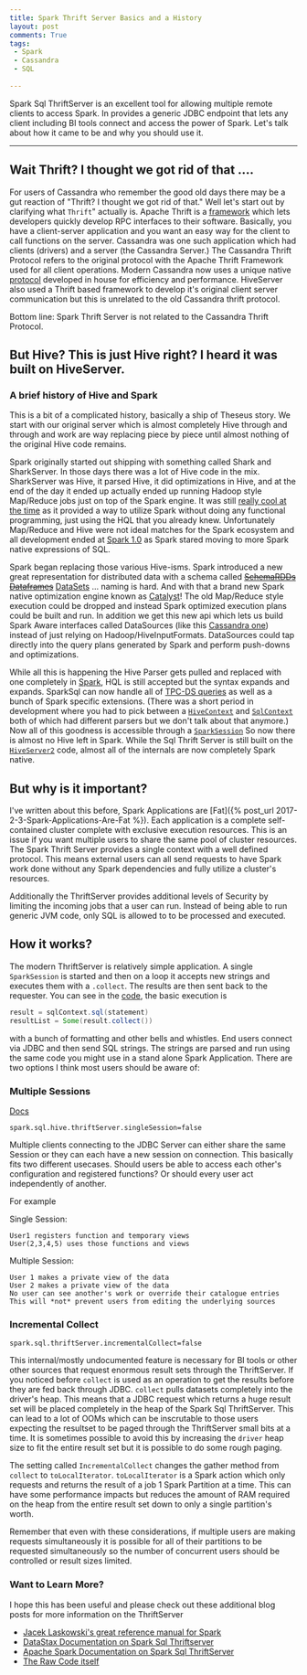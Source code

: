 ```yaml
---
title: Spark Thrift Server Basics and a History
layout: post
comments: True
tags:
 - Spark
 - Cassandra
 - SQL
 
---
```


Spark Sql ThriftServer is an excellent tool for allowing multiple remote clients to access
Spark. In provides a generic JDBC endpoint that lets any client including BI tools connect and
access the power of Spark. Let's talk about how it came to be and why you should use it.

---

## Wait Thrift? I thought we got rid of that ....

For users of Cassandra who remember the good old days there may be a gut reaction of "Thrift? 
I thought we got rid of that." Well let's start out by clarifying what `Thrift`"
actually is. Apache Thrift is a [framework](https://thrift.apache.org/) which lets developers quickly 
develop RPC interfaces to their software. Basically, you have a client-server application and you 
want an easy way for the client to call functions on the server. Cassandra was one such application
which had clients (drivers) and a server (the Cassandra Server.) The Cassandra Thrift Protocol 
refers to the original protocol with the Apache Thrift Framework used for all client operations. Modern
Cassandra now uses a unique native [protocol](https://www.datastax.com/dev/blog/binary-protocol) 
developed in house for efficiency and performance. HiveServer also used a Thrift based framework
to develop it's original client server communication but this is unrelated to the old Cassandra 
 thrift protocol.

Bottom line: Spark Thrift Server is not related to the Cassandra Thrift Protocol.


## But Hive? This is just Hive right? I heard it was built on HiveServer.

### A brief history of Hive and Spark

This is a bit of a complicated history, basically a ship of Theseus story. We start with our original
server which is almost completely Hive through and through and work are way replacing piece by piece until
almost nothing of the original Hive code remains. 

Spark originally started out shipping with something called Shark and SharkServer. In those days there was 
a lot of Hive code in the mix. SharkServer was Hive, it parsed Hive, it did optimizations in Hive, 
and at the end of the day it ended up actually ended up running Hadoop style Map/Reduce jobs 
just on top of the Spark engine. It was still [really cool at the time](https://github.com/amplab/shark/wiki/Shark-User-Guide) 
as it provided a way to utilize Spark without doing any functional programming, just using the HQL
that you already knew. Unfortunately Map/Reduce and Hive were not ideal matches for the Spark 
ecosystem and all development ended at [Spark 1.0](https://databricks.com/blog/2014/07/01/shark-spark-sql-hive-on-spark-and-the-future-of-sql-on-spark.html)
 as Spark stared moving to more Spark native expressions of SQL. 

Spark began replacing those various Hive-isms. Spark introduced a new great representation for 
distributed data with a schema called 
[~~SchemaRDDs~~](https://github.com/apache/spark/blob/branch-1.0/sql/core/src/main/scala/org/apache/spark/sql/SchemaRDD.scala) 
[~~Dataframes~~](https://github.com/apache/spark/blob/branch-1.3/sql/core/src/main/scala/org/apache/spark/sql/DataFrame.scala) 
[DataSets](https://github.com/apache/spark/blob/branch-2.0/sql/core/src/main/scala/org/apache/spark/sql/Dataset.scala) ... naming is hard. 
And with that a brand new Spark native optimization engine known as [Catalyst](https://databricks.com/blog/2015/04/13/deep-dive-into-spark-sqls-catalyst-optimizer.html)! 
The old Map/Reduce style execution could be dropped and instead Spark optimized execution plans
could be built and run. In addition we get this new api which lets us build Spark Aware interfaces 
called DataSources (like this [Cassandra one](https://github.com/datastax/spark-cassandra-connector/blob/master/spark-cassandra-connector/src/main/scala/org/apache/spark/sql/cassandra/CassandraSourceRelation.scala)) instead of 
just relying on Hadoop/HiveInputFormats. DataSources could tap directly into the query plans generated
by Spark and perform push-downs and optimizations.

While all this is happening the Hive Parser gets pulled and replaced with one completely in [Spark](https://github.com/apache/spark/tree/v2.1.1/sql/catalyst/src/main/scala/org/apache/spark/sql/catalyst/parser),
HQL is still accepted but the syntax expands and expands. SparkSql can now handle all of [TPC-DS queries](http://spark.apache.org/releases/spark-release-2-0-0.html)
as well as a bunch of Spark specific extensions. (There was a short period in development where you
had to pick between a 
[`HiveContext`](https://github.com/apache/spark/blob/v1.6.3/sql/hive/src/main/scala/org/apache/spark/sql/hive/HiveContext.scala) 
and [`SqlContext`](https://github.com/apache/spark/blob/v1.6.3/sql/core/src/main/scala/org/apache/spark/sql/SQLContext.scala) both of which had different parsers but we don't talk about that anymore.) 
Now all of this goodness is accessible through a [`SparkSession`](https://github.com/apache/spark/blob/v2.1.1/sql/core/src/main/scala/org/apache/spark/sql/SparkSession.scala)
So now there is almost no Hive left in Spark. While the Sql Thrift Server is still built on
the [`HiveServer2`](https://github.com/apache/spark/blob/v2.1.1/sql/hive-thriftserver/src/main/scala/org/apache/spark/sql/hive/thriftserver/HiveThriftServer2.scala) code, 
almost all of the internals are now completely Spark native.

## But why is it important?

I've written about this before, Spark Applications are 
[Fat]({% post_url 2017-2-3-Spark-Applications-Are-Fat %}). Each application is a complete 
self-contained cluster complete with exclusive execution resources. This is an issue if you want
multiple users to share the same pool of cluster resources. The Spark Thrift Server provides a 
single context with a well defined protocol. This means external users can all send requests
to have Spark work done without any Spark dependencies and fully utilize a cluster's resources. 

Additionally the ThriftServer provides additional levels of Security by limiting the incoming jobs 
that a user can run. Instead of being able to run generic JVM code, only SQL is allowed to to be 
processed and executed.

## How it works?

The modern ThriftServer is relatively simple application. A single `SparkSession` is started and 
then on a loop it accepts new strings and executes them with a `.collect`. The results are then 
sent back to the requester. You can see in the [code](https://github.com/apache/spark/blob/v2.1.1/sql/hive-thriftserver/src/main/scala/org/apache/spark/sql/hive/thriftserver/SparkExecuteStatementOperation.scala#L231-L246), 
the basic execution is

```scala
result = sqlContext.sql(statement)
resultList = Some(result.collect())
```

with a bunch of formatting and other bells and whistles. End users connect via JDBC and then send
SQL strings. The strings are parsed and run using the same code you might use in a stand alone
Spark Application. There are two options I think most users should be aware of:


### Multiple Sessions

[Docs](http://spark.apache.org/docs/latest/sql-programming-guide.html#upgrading-from-spark-sql-15-to-16)

```spark.sql.hive.thriftServer.singleSession=false```

Multiple clients connecting to the JDBC Server can either share the same Session or they can each
have a new session on connection. This basically fits two different usecases. Should users be able
to access each other's configuration and registered functions? Or should every user act independently
of another.

For example

Single Session: 
```
User1 registers function and temporary views
User(2,3,4,5) uses those functions and views
```

Multiple Session:
```
User 1 makes a private view of the data
User 2 makes a private view of the data
No user can see another's work or override their catalogue entries
This will *not* prevent users from editing the underlying sources
```


### Incremental Collect

```spark.sql.thriftServer.incrementalCollect=false```

This internal/mostly undocumented feature is necessary for BI tools or other other sources that
request enormous result sets through the ThriftServer. If you noticed before `collect` is used as an
operation to get the results before they are fed back through JDBC. `collect` pulls datasets completely
into the driver's heap. This means that a JDBC request which returns a huge result set will be 
placed completely in the heap of the Spark Sql ThriftServer. This can lead to a lot of OOMs which 
can be inscrutable to those users expecting the resultset to be paged through the ThriftServer 
small bits at a time. It is sometimes possible to avoid this by increasing the `driver` heap size
to fit the entire result set but it is possible to do some rough paging.

The setting called `IncrementalCollect` changes the gather method from `collect` to `toLocalIterator`. 
`toLocalIterator` is a Spark action which only requests and returns the result of a job 1 Spark 
Partition at a time. This can have some performance impacts but reduces the amount 
of RAM required on the heap from the entire result set down to only a single partition's worth.

Remember that even with these considerations, if multiple users are making requests simultaneously
it is possible for all of their partitions to be requested simultaneously so the number of concurrent
users should be controlled or result sizes limited.

### Want to Learn More?

I hope this has been useful and please check out these additional blog posts for more information
on the ThriftServer

* [Jacek Laskowski's great reference manual for Spark](https://jaceklaskowski.gitbooks.io/mastering-apache-spark/content/spark-sql-thrift-server.html)
* [DataStax Documentation on Spark Sql Thriftserver](http://docs.datastax.com/en/dse/5.1/dse-dev/datastax_enterprise/spark/sparkSqlThriftServer.html)
* [Apache Spark Documentation on Spark Sql ThriftServer](https://spark.apache.org/docs/latest/sql-programming-guide.html#distributed-sql-engine)
* [The Raw Code itself](https://github.com/apache/spark/tree/master/sql/hive-thriftserver/src/main/scala/org/apache/spark/sql/hive/thriftserver)